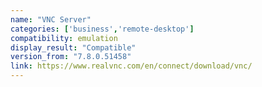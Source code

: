 ```yaml
---
name: "VNC Server"
categories: ['business','remote-desktop']
compatibility: emulation
display_result: "Compatible"
version_from: "7.8.0.51458"
link: https://www.realvnc.com/en/connect/download/vnc/
---
```


